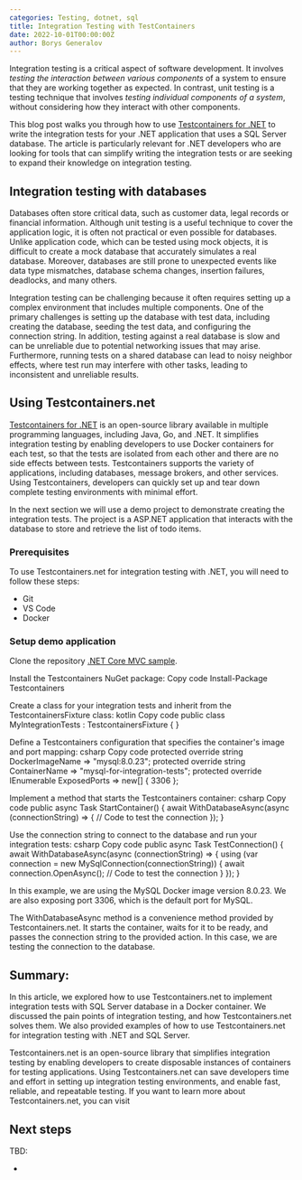 ```yaml
---
categories: Testing, dotnet, sql
title: Integration Testing with TestContainers
date: 2022-10-01T00:00:00Z
author: Borys Generalov
---
```


Integration testing is a critical aspect of software development. It involves *testing the interaction between various components* of a system to ensure that they are working together as expected. In contrast, unit testing is a testing technique that involves *testing individual components of a system*, without considering how they interact with other components.

This blog post walks you through how to use [Testcontainers for .NET](https://dotnet.testcontainers.org/) to write the  integration tests for your .NET application that uses a SQL Server database. The article is particularly relevant for .NET developers who are looking for tools that can simplify writing the integration tests or are seeking to expand their knowledge on integration testing.

## Integration testing with databases

Databases often store critical data, such as customer data, legal records or financial information. Although unit testing is a useful technique to cover the application logic, it is often not practical or even possible for databases. Unlike application code, which can be tested using mock objects, it is difficult to create a mock database that accurately simulates a real database. Moreover, databases are still prone to unexpected events like data type mismatches, database schema changes, insertion failures, deadlocks, and many others.

Integration testing can be challenging because it often requires setting up a complex environment that includes multiple components. One of the primary challenges is setting up the database with test data, including creating the database, seeding the test data, and configuring the connection string. In addition, testing against a real database is slow and can be unreliable due to potential networking issues that may arise. Furthermore, running tests on a shared database can lead to noisy neighbor effects, where test run may interfere with other tasks, leading to inconsistent and unreliable results.

## Using Testcontainers.net

[Testcontainers for .NET](https://dotnet.testcontainers.org/) is an open-source library available in multiple programming languages, including Java, Go, and .NET. It simplifies integration testing by enabling developers to use Docker containers for each test, so that the tests are isolated from each other and there are no side effects between tests. Testcontainers supports the variety of applications, including databases, message brokers, and other services. Using Testcontainers, developers can quickly set up and tear down complete testing environments with minimal effort.

In the next section we will use a demo project to demonstrate creating the integration tests. The project is a ASP.NET  application that interacts with the database to store and retrieve the list of todo items.

### Prerequisites

To use Testcontainers.net for integration testing with .NET, you will need to follow these steps:

* Git
* VS Code
* Docker

### Setup demo application

Clone the repository [.NET Core MVC sample](https://github.com/Azure-Samples/dotnetcore-sqldb-tutorial).

Install the Testcontainers NuGet package:
Copy code
Install-Package Testcontainers

Create a class for your integration tests and inherit from the TestcontainersFixture class:
kotlin
Copy code
public class MyIntegrationTests : TestcontainersFixture
{
}

Define a Testcontainers configuration that specifies the container's image and port mapping:
csharp
Copy code
protected override string DockerImageName => "mysql:8.0.23";
protected override string ContainerName => "mysql-for-integration-tests";
protected override IEnumerable<int> ExposedPorts => new[] { 3306 };

Implement a method that starts the Testcontainers container:
csharp
Copy code
public async Task StartContainer()
{
    await WithDatabaseAsync(async (connectionString) =>
    {
        // Code to test the connection
    });
}

Use the connection string to connect to the database and run your integration tests:
csharp
Copy code
public async Task TestConnection()
{
    await WithDatabaseAsync(async (connectionString) =>
    {
        using (var connection = new MySqlConnection(connectionString))
        {
            await connection.OpenAsync();
            // Code to test the connection
        }
    });
}


In this example, we are using the MySQL Docker image version 8.0.23. We are also exposing port 3306, which is the default port for MySQL.

The WithDatabaseAsync method is a convenience method provided by Testcontainers.net. It starts the container, waits for it to be ready, and passes the connection string to the provided action. In this case, we are testing the connection to the database.

## Summary:

In this article, we explored how to use Testcontainers.net to implement integration tests with SQL Server database in a Docker container. We discussed the pain points of integration testing, and how Testcontainers.net solves them. We also provided examples of how to use Testcontainers.net for integration testing with .NET and SQL Server.

Testcontainers.net is an open-source library that simplifies integration testing by enabling developers to create disposable instances of containers for testing applications. Using Testcontainers.net can save developers time and effort in setting up integration testing environments, and enable fast, reliable, and repeatable testing. If you want to learn more about Testcontainers.net, you can visit

## Next steps

TBD:

* 
